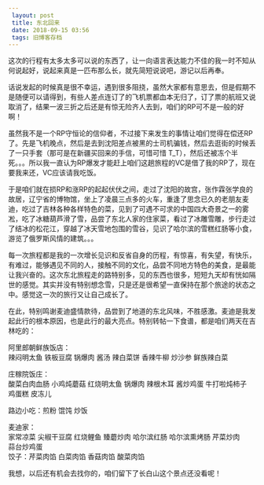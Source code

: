 ```yaml
---
 layout: post
 title: 东北回来
 date: 2018-09-15 03:56
 tags: 旧博客存档
---
```

这次的行程有太多太多可以说的东西了，让一向语言表达能力不佳的我一时不知从何说起好，说起来真是一匹布那么长，就先简短说说吧，游记以后再奉。

话说发起的时候真是很不幸运，遇到很多阻挠，虽然大家都有意思去，但是假期不是随便可以请得到，有些人差点连订了的飞机票都血本无归了，订了票的航班又说取消了，结果一波三折之后还是有惊无险齐人去到，咱们的RP可不是一般的好啊！

虽然我不是一个RP守恒论的信仰者，不过接下来发生的事情让咱们觉得在偿还RP了。先是飞机晚点，然后是去到沈阳差点被黑的士司机骗钱，然后去逛街的时候丢了一只手套（那可是在新疆买回来的手信，可惜可惜
T_T），然后还被冻个半死。。。所以我一直认为RP爆发才能赶上咱们这趟旅程的VC是借了我的RP了，现在要我来还，VC应该请我吃饭。

于是咱们就在损RP和涨RP的起起伏伏之间，走过了沈阳的故宫，张作霖张学良的故居，辽宁省的博物馆，坐上了凌晨三点多的火车，重逢了思念已久的老朋友麦迪，吃过了吉林各种各样特色的菜，见到了可遇不可求的中国四大奇景之一的雾凇，吃了冰糖葫芦滑了雪，品尝了东北人家的住家菜，看过了冰雕雪雕，步行走过了结冰的松花江，穿越了冰天雪地包围的雪谷，见识了哈尔滨的雪糕红肠等小食，游览了俄罗斯风情的建筑。。。

每一次旅程都是我的一次增长见识和反省自身的历程，有惊喜，有失望，有快乐，有难过，能够遇见不同的人，接触不同的文化，品尝不同地方特色的美食，是最能让我兴奋的。这次东北旅程走的路特别多，见的东西也很多，短短九天却有恍如隔世的感觉。其实并没有特别想念雪，只是还是很希望一直保持在那个旅途的状态之中。感觉这一次的旅行又让自己成长了。  

在此，特别鸣谢麦迪盛情款待，品尝到了地道的东北风味，不胜感激。麦迪是我发起此行的根本原因，也是此行的最大亮点。特别转帖一下食谱，都是咱们两天在吉林吃的：

阿里郎朝鲜族饭店：  
辣闷明太鱼  铁板豆腐 锅爆肉 酱汤 辣白菜饼 香辣牛柳 炒沙参 鲜族辣白菜

庄稼院饭庄：  
酸菜白肉血肠 小鸡炖蘑菇 红烧明太鱼 锅爆肉 辣根木耳 酱炒鸡蛋 牛打啦炖柿子  
鸡蛋糕 皮冻儿

路边小吃：煎粉  馄饨  炒饭

麦迪家：  
家常凉菜 尖椒干豆腐 红烧鲤鱼 臻蘑炒肉 哈尔滨红肠 哈尔滨熏烤肠 芹菜炒肉  
蒜台炒鸡蛋  
饺子：芹菜肉馅 白菜肉馅 香菇肉馅 酸菜肉馅

我想，以后还有机会去找你的，咱们留下了长白山这个景点还没看呢！

